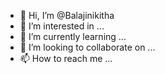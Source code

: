 - 👋 Hi, I’m @Balajinikitha
- 👀 I’m interested in ...
- 🌱 I’m currently learning ...
- 💞️ I’m looking to collaborate on ...
- 📫 How to reach me ...

<!---
Balajinikitha/Balajinikitha is a ✨ special ✨ repository because its `README.md` (this file) appears on your GitHub profile.
You can click the Preview link to take a look at your changes.
--->
